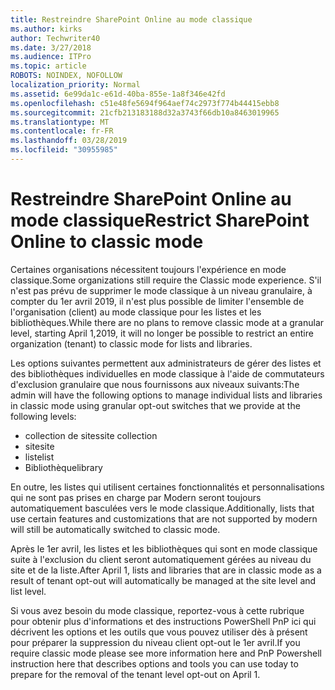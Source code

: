```yaml
---
title: Restreindre SharePoint Online au mode classique
ms.author: kirks
author: Techwriter40
ms.date: 3/27/2018
ms.audience: ITPro
ms.topic: article
ROBOTS: NOINDEX, NOFOLLOW
localization_priority: Normal
ms.assetid: 6e99da1c-e61d-40ba-855e-1a8f346e42fd
ms.openlocfilehash: c51e48fe5694f964aef74c2973f774b44415ebb8
ms.sourcegitcommit: 21cfb213183188d32a3743f66db10a8463019965
ms.translationtype: MT
ms.contentlocale: fr-FR
ms.lasthandoff: 03/28/2019
ms.locfileid: "30955985"
---
```

# <a name="restrict-sharepoint-online-to-classic-mode"></a><span data-ttu-id="ed949-102">Restreindre SharePoint Online au mode classique</span><span class="sxs-lookup"><span data-stu-id="ed949-102">Restrict SharePoint Online to classic mode</span></span>

<span data-ttu-id="ed949-103">Certaines organisations nécessitent toujours l'expérience en mode classique.</span><span class="sxs-lookup"><span data-stu-id="ed949-103">Some organizations still require the Classic mode experience.</span></span> <span data-ttu-id="ed949-104">S'il n'est pas prévu de supprimer le mode classique à un niveau granulaire, à compter du 1er avril 2019, il n'est plus possible de limiter l'ensemble de l'organisation (client) au mode classique pour les listes et les bibliothèques.</span><span class="sxs-lookup"><span data-stu-id="ed949-104">While there are no plans to remove classic mode at a granular level, starting April 1,2019, it will no longer be possible to restrict an entire organization (tenant) to classic mode for lists and libraries.</span></span>

<span data-ttu-id="ed949-105">Les options suivantes permettent aux administrateurs de gérer des listes et des bibliothèques individuelles en mode classique à l'aide de commutateurs d'exclusion granulaire que nous fournissons aux niveaux suivants:</span><span class="sxs-lookup"><span data-stu-id="ed949-105">The admin will have the following options to manage individual lists and libraries in classic mode using granular opt-out switches that we provide at the following levels:</span></span>

- <span data-ttu-id="ed949-106">collection de sites</span><span class="sxs-lookup"><span data-stu-id="ed949-106">site collection</span></span>
- <span data-ttu-id="ed949-107">site</span><span class="sxs-lookup"><span data-stu-id="ed949-107">site</span></span>
- <span data-ttu-id="ed949-108">liste</span><span class="sxs-lookup"><span data-stu-id="ed949-108">list</span></span>
- <span data-ttu-id="ed949-109">Bibliothèque</span><span class="sxs-lookup"><span data-stu-id="ed949-109">library</span></span>

<span data-ttu-id="ed949-110">En outre, les listes qui utilisent certaines fonctionnalités et personnalisations qui ne sont pas prises en charge par Modern seront toujours automatiquement basculées vers le mode classique.</span><span class="sxs-lookup"><span data-stu-id="ed949-110">Additionally, lists that use certain features and customizations that are not supported by modern will still be automatically switched to classic mode.</span></span>

<span data-ttu-id="ed949-111">Après le 1er avril, les listes et les bibliothèques qui sont en mode classique suite à l'exclusion du client seront automatiquement gérées au niveau du site et de la liste.</span><span class="sxs-lookup"><span data-stu-id="ed949-111">After April 1, lists and libraries that are in classic mode as a result of tenant opt-out will automatically be managed at the site level and list level.</span></span>

<span data-ttu-id="ed949-112">Si vous avez besoin du mode classique, reportez-vous à cette rubrique pour obtenir plus d'informations et des instructions PowerShell PnP ici qui décrivent les options et les outils que vous pouvez utiliser dès à présent pour préparer la suppression du niveau client opt-out le 1er avril.</span><span class="sxs-lookup"><span data-stu-id="ed949-112">If you require classic mode please see more information here and PnP Powershell instruction here that describes options and tools you can use today to prepare for the removal of the tenant level opt-out on April 1.</span></span>
